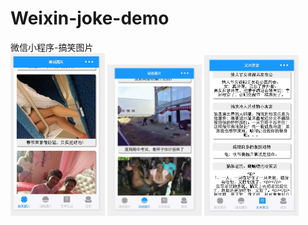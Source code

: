 # Weixin-joke-demo
微信小程序-搞笑图片
<br>
<img src="shot/shot1.png" width="30%"/>
<img src="shot/shot2.png" width="30%"/>
<img src="shot/shot3.png" width="30%"/>
